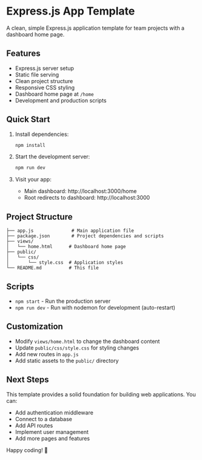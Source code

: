 # Express.js App Template

A clean, simple Express.js application template for team projects with a dashboard home page.

## Features

- Express.js server setup
- Static file serving
- Clean project structure
- Responsive CSS styling
- Dashboard home page at `/home`
- Development and production scripts

## Quick Start

1. Install dependencies:
   ```bash
   npm install
   ```

2. Start the development server:
   ```bash
   npm run dev
   ```

3. Visit your app:
   - Main dashboard: http://localhost:3000/home
   - Root redirects to dashboard: http://localhost:3000

## Project Structure

```
├── app.js              # Main application file
├── package.json        # Project dependencies and scripts
├── views/
│   └── home.html      # Dashboard home page
├── public/
│   └── css/
│       └── style.css  # Application styles
└── README.md          # This file
```

## Scripts

- `npm start` - Run the production server
- `npm run dev` - Run with nodemon for development (auto-restart)

## Customization

- Modify `views/home.html` to change the dashboard content
- Update `public/css/style.css` for styling changes
- Add new routes in `app.js`
- Add static assets to the `public/` directory

## Next Steps

This template provides a solid foundation for building web applications. You can:

- Add authentication middleware
- Connect to a database
- Add API routes
- Implement user management
- Add more pages and features

Happy coding! 🚀